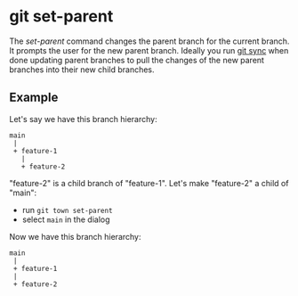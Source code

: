 # git set-parent

The _set-parent_ command changes the parent branch for the current branch. It
prompts the user for the new parent branch. Ideally you run [git sync](sync.md)
when done updating parent branches to pull the changes of the new parent
branches into their new child branches.

## Example

Let's say we have this branch hierarchy:

```
main
 |
 + feature-1
   |
   + feature-2
```

"feature-2" is a child branch of "feature-1". Let's make "feature-2" a child of
"main":

- run `git town set-parent`
- select `main` in the dialog

Now we have this branch hierarchy:

```
main
 |
 + feature-1
 |
 + feature-2
```
